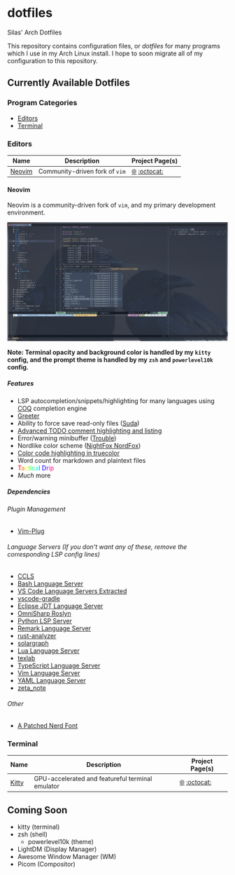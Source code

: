 # dotfiles

Silas' Arch Dotfiles

This repository contains configuration files, or *dotfiles* for many programs which I use in my Arch Linux install. I hope to soon migrate all of my configuration to this repository.

## Currently Available Dotfiles

### Program Categories

- [Editors](#editors)
- [Terminal](#terminal)

### Editors

| Name              | Description                    | Project Page(s)                                                                            |
| ----------------- | ------------------------------ | ------------------------------------------------------------------------------------------ |
| [Neovim](#neovim) | Community-driven fork of `vim` | [:globe_with_meridians:](https://neovim.io/) [:octocat:](https://github.com/neovim/neovim) |

#### Neovim

Neovim is a community-driven fork of `vim`, and my primary development environment.

![](./doc/nvim.jpg)

**Note: Terminal opacity and background color is handled by my `kitty` config, and the prompt theme is handled by my `zsh` and `powerlevel10k` config.**

##### Features

- LSP autocompletion/snippets/highlighting for many languages
using [COQ](https://github.com/ms-jpq/coq_nvim) completion engine
- [Greeter](https://github.com/goolord/alpha-nvim)
- Ability to force save read-only files ([Suda](https://github.com/lambdalisue/suda.vim))
- [Advanced TODO comment highlighting and listing](https://github.com/folke/todo-comments.nvim)
- Error/warning minibuffer ([Trouble](https://github.com/folke/trouble.nvim))
- Nordlike color scheme ([NightFox NordFox](https://github.com/EdenEast/nightfox.nvim))
- [Color code highlighting in truecolor](https://github.com/norcalli/nvim-colorizer.lua)
- Word count for markdown and plaintext files
- <span><span style="color:#ff0000;">T</span><span style="color:#ff8000;">a</span><span style="color:#ffff00;">c</span><span style="color:#80ff00;">t</span><span style="color:#00ff00;">i</span><span style="color:#00ff80;">c</span><span style="color:#00ffff;">a</span><span style="color:#007fff;">l&nbsp;</span></span><span><span style="color:#0000ff;">D</span><span style="color:#7f00ff;">r</span><span style="color:#ff00ff;">i</span><span style="color:#ff0080;">p</span></span>
- *Much* more

##### Dependencies

###### Plugin Management
- [Vim-Plug](https://github.com/junegunn/vim-plug)

###### Language Servers (If you don't want any of these, remove the corresponding LSP config lines)
- [CCLS](https://github.com/MaskRay/ccls)
- [Bash Language Server](https://github.com/bash-lsp/bash-language-server)
- [VS Code Language Servers Extracted](https://github.com/hrsh7th/vscode-langservers-extracted)
- [vscode-gradle](https://github.com/microsoft/vscode-gradle)
- [Eclipse JDT Language Server](https://github.com/eclipse/eclipse.jdt.ls)
- [OmniSharp Roslyn](https://github.com/omnisharp/omnisharp-roslyn)
- [Python LSP Server](https://github.com/python-lsp/python-lsp-server)
- [Remark Language Server](https://github.com/remarkjs/remark-language-server)
- [rust-analyzer](https://github.com/rust-lang/rust-analyzer)
- [solargraph](https://solargraph.org/)
- [Lua Language Server](https://github.com/sumneko/lua-language-server)
- [texlab](https://github.com/latex-lsp/texlab)
- [TypeScript Language Server](https://github.com/typescript-language-server/typescript-language-server)
- [Vim Language Server](https://github.com/iamcco/vim-language-server)
- [YAML Language Server](https://github.com/redhat-developer/yaml-language-server)
- [zeta_note](https://github.com/artempyanykh/zeta-note)

###### Other
- [A Patched Nerd Font](https://github.com/ryanoasis/nerd-fonts)

### Terminal

| Name            | Description                                      | Project Page(s)                                                                                             |
| --------------- | ------------------------------------------------ | ----------------------------------------------------------------------------------------------------------- |
| [Kitty](#kitty) | GPU-accelerated and featureful terminal emulator | [:globe_with_meridians:](https://sw.kovidgoyal.net/kitty/) [:octocat:](https://github.com/kovidgoyal/kitty) |

## Coming Soon

- kitty (terminal)
- zsh (shell)
    - powerlevel10k (theme)
- LightDM (Display Manager)
- Awesome Window Manager (WM)
- Picom (Compositor)

